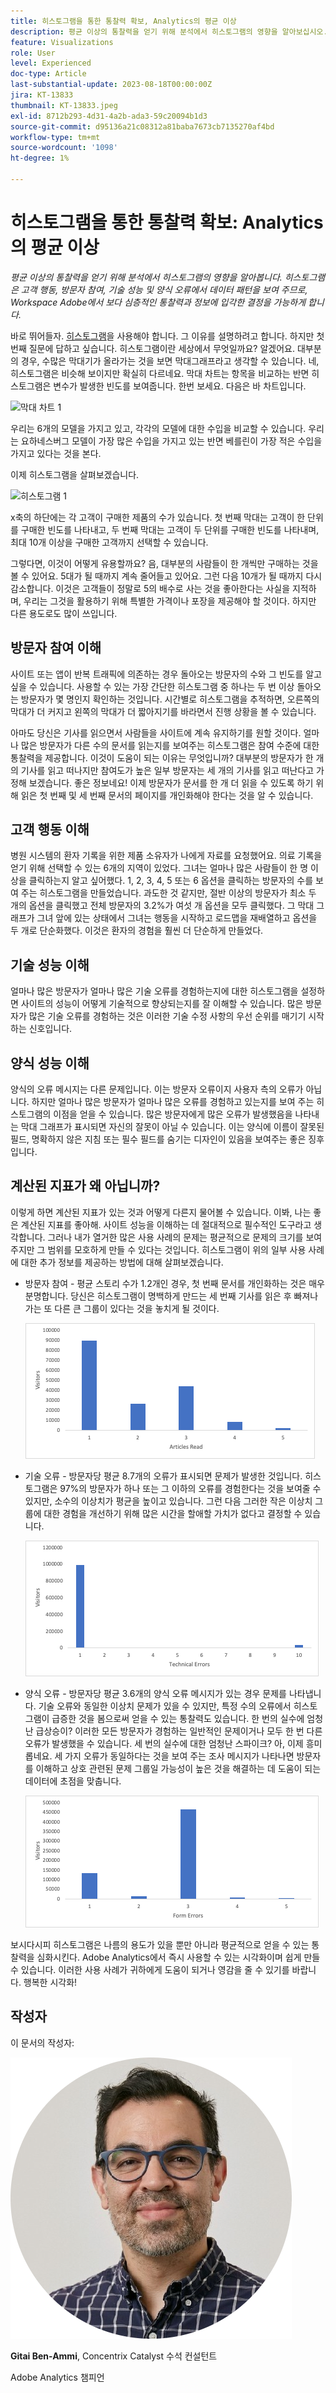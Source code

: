 ```yaml
---
title: 히스토그램을 통한 통찰력 확보, Analytics의 평균 이상
description: 평균 이상의 통찰력을 얻기 위해 분석에서 히스토그램의 영향을 알아보십시오.
feature: Visualizations
role: User
level: Experienced
doc-type: Article
last-substantial-update: 2023-08-18T00:00:00Z
jira: KT-13833
thumbnail: KT-13833.jpeg
exl-id: 8712b293-4d31-4a2b-ada3-59c20094b1d3
source-git-commit: d95136a21c08312a81baba7673cb7135270af4bd
workflow-type: tm+mt
source-wordcount: '1098'
ht-degree: 1%

---
```


# 히스토그램을 통한 통찰력 확보: Analytics의 평균 이상

_평균 이상의 통찰력을 얻기 위해 분석에서 히스토그램의 영향을 알아봅니다. 히스토그램은 고객 행동, 방문자 참여, 기술 성능 및 양식 오류에서 데이터 패턴을 보여 주므로, Workspace Adobe에서 보다 심층적인 통찰력과 정보에 입각한 결정을 가능하게 합니다._

바로 뛰어들자. [히스토그램](https://experienceleague.adobe.com/docs/analytics/analyze/analysis-workspace/visualizations/histogram.html)을 사용해야 합니다. 그 이유를 설명하려고 합니다. 하지만 첫 번째 질문에 답하고 싶습니다. 히스토그램이란 세상에서 무엇일까요? 알겠어요. 대부분의 경우, 수많은 막대기가 올라가는 것을 보면 막대그래프라고 생각할 수 있습니다. 네, 히스토그램은 비슷해 보이지만 확실히 다르네요. 막대 차트는 항목을 비교하는 반면 히스토그램은 변수가 발생한 빈도를 보여줍니다. 한번 보세요. 다음은 바 차트입니다.

![막대 차트 1](assets/bar-chart-1.png)

우리는 6개의 모델을 가지고 있고, 각각의 모델에 대한 수입을 비교할 수 있습니다. 우리는 요하네스버그 모델이 가장 많은 수입을 가지고 있는 반면 베를린이 가장 적은 수입을 가지고 있다는 것을 본다.

이제 히스토그램을 살펴보겠습니다.

![히스토그램 1](assets/histogram-1.png)

x축의 하단에는 각 고객이 구매한 제품의 수가 있습니다. 첫 번째 막대는 고객이 한 단위를 구매한 빈도를 나타내고, 두 번째 막대는 고객이 두 단위를 구매한 빈도를 나타내며, 최대 10개 이상을 구매한 고객까지 선택할 수 있습니다.

그렇다면, 이것이 어떻게 유용할까요? 음, 대부분의 사람들이 한 개씩만 구매하는 것을 볼 수 있어요. 5대가 될 때까지 계속 줄어들고 있어요. 그런 다음 10개가 될 때까지 다시 감소합니다. 이것은 고객들이 정말로 5의 배수로 사는 것을 좋아한다는 사실을 지적하며, 우리는 그것을 활용하기 위해 특별한 가격이나 포장을 제공해야 할 것이다. 하지만 다른 용도로도 많이 쓰입니다.

## 방문자 참여 이해

사이트 또는 앱이 반복 트래픽에 의존하는 경우 돌아오는 방문자의 수와 그 빈도를 알고 싶을 수 있습니다. 사용할 수 있는 가장 간단한 히스토그램 중 하나는 두 번 이상 돌아오는 방문자가 몇 명인지 확인하는 것입니다. 시간별로 히스토그램을 추적하면, 오른쪽의 막대가 더 커지고 왼쪽의 막대가 더 짧아지기를 바라면서 진행 상황을 볼 수 있습니다.

아마도 당신은 기사를 읽으면서 사람들을 사이트에 계속 유지하기를 원할 것이다. 얼마나 많은 방문자가 다른 수의 문서를 읽는지를 보여주는 히스토그램은 참여 수준에 대한 통찰력을 제공합니다. 이것이 도움이 되는 이유는 무엇입니까? 대부분의 방문자가 한 개의 기사를 읽고 떠나지만 참여도가 높은 일부 방문자는 세 개의 기사를 읽고 떠난다고 가정해 보겠습니다. 좋은 정보네요! 이제 방문자가 문서를 한 개 더 읽을 수 있도록 하기 위해 읽은 첫 번째 및 세 번째 문서의 페이지를 개인화해야 한다는 것을 알 수 있습니다.

## 고객 행동 이해

병원 시스템의 환자 기록을 위한 제품 소유자가 나에게 자료를 요청했어요. 의료 기록을 얻기 위해 선택할 수 있는 6개의 지역이 있었다. 그녀는 얼마나 많은 사람들이 한 명 이상을 클릭하는지 알고 싶어했다. 1, 2, 3, 4, 5 또는 6 옵션을 클릭하는 방문자의 수를 보여 주는 히스토그램을 만들었습니다. 과도한 것 같지만, 절반 이상의 방문자가 최소 두 개의 옵션을 클릭했고 전체 방문자의 3.2%가 여섯 개 옵션을 모두 클릭했다. 그 막대 그래프가 그녀 앞에 있는 상태에서 그녀는 행동을 시작하고 로드맵을 재배열하고 옵션을 두 개로 단순화했다. 이것은 환자의 경험을 훨씬 더 단순하게 만들었다.

## 기술 성능 이해

얼마나 많은 방문자가 얼마나 많은 기술 오류를 경험하는지에 대한 히스토그램을 설정하면 사이트의 성능이 어떻게 기술적으로 향상되는지를 잘 이해할 수 있습니다. 많은 방문자가 많은 기술 오류를 경험하는 것은 이러한 기술 수정 사항의 우선 순위를 매기기 시작하는 신호입니다.

## 양식 성능 이해

양식의 오류 메시지는 다른 문제입니다. 이는 방문자 오류이지 사용자 측의 오류가 아닙니다. 하지만 얼마나 많은 방문자가 얼마나 많은 오류를 경험하고 있는지를 보여 주는 히스토그램의 이점을 얻을 수 있습니다. 많은 방문자에게 많은 오류가 발생했음을 나타내는 막대 그래프가 표시되면 자신의 잘못이 아닐 수 있습니다. 이는 양식에 이름이 잘못된 필드, 명확하지 않은 지침 또는 필수 필드를 숨기는 디자인이 있음을 보여주는 좋은 징후입니다.

## 계산된 지표가 왜 아닙니까?

이렇게 하면 계산된 지표가 있는 것과 어떻게 다른지 물어볼 수 있습니다. 이봐, 나는 좋은 계산된 지표를 좋아해. 사이트 성능을 이해하는 데 절대적으로 필수적인 도구라고 생각합니다. 그러나 내가 열거한 많은 사용 사례의 문제는 평균적으로 문제의 크기를 보여주지만 그 범위를 모호하게 만들 수 있다는 것입니다. 히스토그램이 위의 일부 사용 사례에 대한 추가 정보를 제공하는 방법에 대해 살펴보겠습니다.

- 방문자 참여 - 평균 스토리 수가 1.2개인 경우, 첫 번째 문서를 개인화하는 것은 매우 분명합니다. 당신은 히스토그램이 명백하게 만드는 세 번째 기사를 읽은 후 빠져나가는 또 다른 큰 그룹이 있다는 것을 놓치게 될 것이다.

  ![히스토그램 2](assets/histogram-2.png)

- 기술 오류 - 방문자당 평균 8.7개의 오류가 표시되면 문제가 발생한 것입니다. 히스토그램은 97%의 방문자가 하나 또는 그 이하의 오류를 경험한다는 것을 보여줄 수 있지만, 소수의 이상치가 평균을 높이고 있습니다. 그런 다음 그러한 작은 이상치 그룹에 대한 경험을 개선하기 위해 많은 시간을 할애할 가치가 없다고 결정할 수 있습니다.

  ![히스토그램 3](assets/histogram-3.png)

- 양식 오류 - 방문자당 평균 3.6개의 양식 오류 메시지가 있는 경우 문제를 나타냅니다. 기술 오류와 동일한 이상치 문제가 있을 수 있지만, 특정 수의 오류에서 히스토그램이 급증한 것을 봄으로써 얻을 수 있는 통찰력도 있습니다. 한 번의 실수에 엄청난 급상승이? 이러한 모든 방문자가 경험하는 일반적인 문제이거나 모두 한 번 다른 오류가 발생했을 수 있습니다. 세 번의 실수에 대한 엄청난 스파이크? 아, 이제 흥미롭네요. 세 가지 오류가 동일하다는 것을 보여 주는 조사 메시지가 나타나면 방문자를 이해하고 상호 관련된 문제 그룹일 가능성이 높은 것을 해결하는 데 도움이 되는 데이터에 초점을 맞춥니다.

  ![히스토그램 4](assets/histogram-4.png)

보시다시피 히스토그램은 나름의 용도가 있을 뿐만 아니라 평균적으로 얻을 수 있는 통찰력을 심화시킨다. Adobe Analytics에서 즉시 사용할 수 있는 시각화이며 쉽게 만들 수 있습니다. 이러한 사용 사례가 귀하에게 도움이 되거나 영감을 줄 수 있기를 바랍니다. 행복한 시각화!

## 작성자

이 문서의 작성자:

![Gitai Ben-Ammi](assets/gitai-headshot.png)

**Gitai Ben-Ammi**, Concentrix Catalyst 수석 컨설턴트

Adobe Analytics 챔피언
